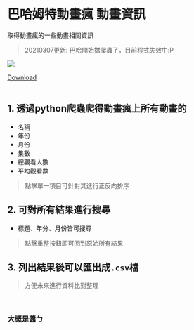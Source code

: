 # 巴哈姆特動畫瘋 動畫資訊
取得動畫瘋的一些動畫相關資訊

> 20210307更新: 巴哈開始擋爬蟲了，目前程式失效中:P

![](https://i.imgur.com/hUaISU7.jpg)

[Download](https://github.com/narihira2000/Bahamut-Anime-Info/raw/master/Bahamut%20Anime%20Info.exe)
<br><br>

## 1. 透過python爬蟲爬得動畫瘋上所有動畫的
  - 名稱
  - 年份
  - 月份
  - 集數
  - 總觀看人數
  - 平均觀看數
  
> 點擊單一項目可針對其進行正反向排序
  
  
## 2. 可對所有結果進行搜尋
- 標題、年分、月份皆可搜尋
> 點擊重整按鈕即可回到原始所有結果

## 3. 列出結果後可以匯出成```.csv```檔
> 方便未來進行資料比對整理

<br>

### 大概是醬ㄅ
